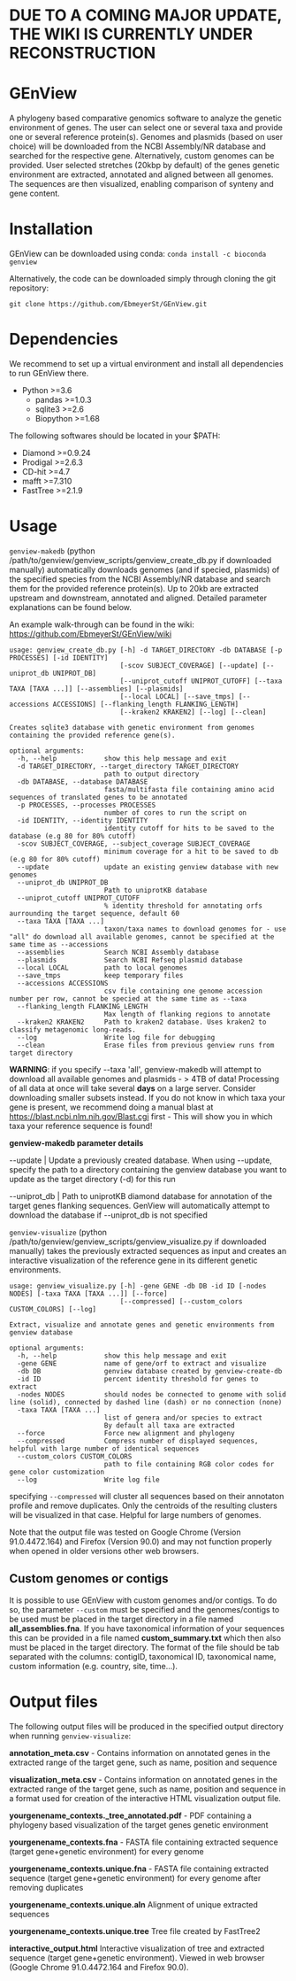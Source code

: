 # DUE TO A COMING MAJOR UPDATE, THE WIKI IS CURRENTLY UNDER RECONSTRUCTION

# GEnView
A phylogeny based comparative genomics software to analyze the genetic environment of genes. The user can select one or several taxa and provide one or several reference protein(s). Genomes and plasmids (based on user choice) will be downloaded from the NCBI Assembly/NR database and searched for the respective gene. Alternatively, custom genomes can be provided. User selected stretches (20kbp by default) of the genes genetic environment are extracted, annotated and aligned between all genomes. The sequences are then visualized, enabling comparison of synteny and gene content.


# Installation

GEnView can be downloaded using conda:
`conda install -c bioconda genview`

Alternatively, the code can be downloaded simply through cloning the git repository:

`git clone https://github.com/EbmeyerSt/GEnView.git`

# Dependencies

We recommend to set up a virtual environment and install all dependencies to run GEnView there.

* Python >=3.6
  * pandas >=1.0.3
  * sqlite3 >=2.6
  * Biopython >=1.68
  
The following softwares should be located in your $PATH:
  
* Diamond >=0.9.24
* Prodigal >=2.6.3
* CD-hit >=4.7
* mafft >=7.310
* FastTree >=2.1.9



# Usage

`genview-makedb` (python /path/to/genview/genview_scripts/genview_create_db.py if downloaded manually) automatically downloads genomes (and if specied, plasmids) of the specified species from the NCBI Assembly/NR database and search them for the provided reference protein(s). Up to 20kb are extracted upstream and downstream, annotated and aligned. Detailed parameter explanations can be found below.

An example walk-through can be found in the wiki: https://github.com/EbmeyerSt/GEnView/wiki

```
usage: genview_create_db.py [-h] -d TARGET_DIRECTORY -db DATABASE [-p PROCESSES] [-id IDENTITY]
                            [-scov SUBJECT_COVERAGE] [--update] [--uniprot_db UNIPROT_DB]
                            [--uniprot_cutoff UNIPROT_CUTOFF] [--taxa TAXA [TAXA ...]] [--assemblies] [--plasmids]
                            [--local LOCAL] [--save_tmps] [--accessions ACCESSIONS] [--flanking_length FLANKING_LENGTH]
                            [--kraken2 KRAKEN2] [--log] [--clean]

Creates sqlite3 database with genetic environment from genomes containing the provided reference gene(s).

optional arguments:
  -h, --help            show this help message and exit
  -d TARGET_DIRECTORY, --target_directory TARGET_DIRECTORY
                        path to output directory
  -db DATABASE, --database DATABASE
                        fasta/multifasta file containing amino acid sequences of translated genes to be annotated
  -p PROCESSES, --processes PROCESSES
                        number of cores to run the script on
  -id IDENTITY, --identity IDENTITY
                        identity cutoff for hits to be saved to the database (e.g 80 for 80% cutoff)
  -scov SUBJECT_COVERAGE, --subject_coverage SUBJECT_COVERAGE
                        minimum coverage for a hit to be saved to db (e.g 80 for 80% cutoff)
  --update              update an existing genview database with new genomes
  --uniprot_db UNIPROT_DB
                        Path to uniprotKB database
  --uniprot_cutoff UNIPROT_CUTOFF
                        % identity threshold for annotating orfs aurrounding the target sequence, default 60
  --taxa TAXA [TAXA ...]
                        taxon/taxa names to download genomes for - use "all" do download all available genomes, cannot be specified at the same time as --accessions
  --assemblies          Search NCBI Assembly database
  --plasmids            Search NCBI Refseq plasmid database
  --local LOCAL         path to local genomes
  --save_tmps           keep temporary files
  --accessions ACCESSIONS
                        csv file containing one genome accession number per row, cannot be specied at the same time as --taxa
  --flanking_length FLANKING_LENGTH
                        Max length of flanking regions to annotate
  --kraken2 KRAKEN2     Path to kraken2 database. Uses kraken2 to classify metagenomic long-reads.
  --log                 Write log file for debugging
  --clean               Erase files from previous genview runs from target directory

  ```

**WARNING**: if you specify --taxa 'all', genview-makedb will attempt to download all available genomes and plasmids - > 4TB of data! Processing of all data at once will take several **days** on a large server. Consider downloading smaller subsets instead. If you do not know in which taxa your gene is present, we recommend doing a manual blast at https://blast.ncbi.nlm.nih.gov/Blast.cgi first - This will show you in which taxa your reference sequence is found!


**genview-makedb parameter details**

--update | Update a previously created database. When using --update, specify the path to a directory containing the genview database you want to update as the target directory (-d) for this run

--uniprot_db | Path to uniprotKB diamond database for annotation of the target genes flanking sequences. GenView will automatically attempt to download the database if --uniprot_db is not specified


`genview-visualize` (python /path/to/genview/genview_scripts/genview_visualize.py if downloaded manually) takes the previously extracted sequences as input and creates an interactive visualization of the reference gene in its different genetic environments.

```
usage: genview_visualize.py [-h] -gene GENE -db DB -id ID [-nodes NODES] [-taxa TAXA [TAXA ...]] [--force]
                            [--compressed] [--custom_colors CUSTOM_COLORS] [--log]

Extract, visualize and annotate genes and genetic environments from genview database

optional arguments:
  -h, --help            show this help message and exit
  -gene GENE            name of gene/orf to extract and visualize
  -db DB                genview database created by genview-create-db
  -id ID                percent identity threshold for genes to extract
  -nodes NODES          should nodes be connected to genome with solid line (solid), connected by dashed line (dash) or no connection (none)
  -taxa TAXA [TAXA ...]
                        list of genera and/or species to extract
                        By default all taxa are extracted
  --force               Force new alignment and phylogeny
  --compressed          Compress number of displayed sequences, helpful with large number of identical sequences
  --custom_colors CUSTOM_COLORS
                        path to file containing RGB color codes for gene color customization
  --log                 Write log file

```
 specifying `--compressed` will cluster all sequences based on their annotaton profile and remove duplicates. Only the centroids of the resulting clusters will be visualized in that case. Helpful for large numbers of genomes. 

 Note that the output file was tested on Google Chrome (Version 91.0.4472.164) and Firefox (Version 90.0) and may not function properly when opened in older versions other web browsers.


## Custom genomes or contigs

It is possible to use GEnView with custom genomes and/or contigs. To do so, the parameter `--custom` must be specified and the genomes/contigs to be used must be placed in the target directory in a file named **all_assemblies.fna**.
If you have taxonomical information of your sequences this can be provided in a file named **custom_summary.txt** which then also must be placed in the target directory. The format of the file should be tab separated with the columns: contigID, taxonomical ID, taxonomical name, custom information (e.g. country, site, time...).


# Output files

The following output files will be produced in the specified output directory when running `genview-visualize`:

**annotation_meta.csv** - Contains information on annotated genes in the extracted range of the target gene, such as name, position and sequence

**visualization_meta.csv** - Contains information on annotated genes in the extracted range of the target gene, such as name, position and sequence in a format used for creation of the interactive HTML visualization output file.

**yourgenename_contexts._tree_annotated.pdf** - PDF containing a phylogeny based visualization of the target genes genetic environment

**yourgenename_contexts.fna** - FASTA file containing extracted sequence (target gene+genetic environment) for every genome

**yourgenename_contexts.unique.fna** - FASTA file containing extracted sequence (target gene+genetic environment) for every genome after removing duplicates

**yourgenename_contexts.unique.aln** Alignment of unique extracted sequences

**yourgenename_contexts.unique.tree** Tree file created by FastTree2

**interactive_output.html** Interactive visualization of tree and extracted sequence (target gene+genetic environment). Viewed in web browser (Google Chrome 91.0.4472.164 and Firefox 90.0).
